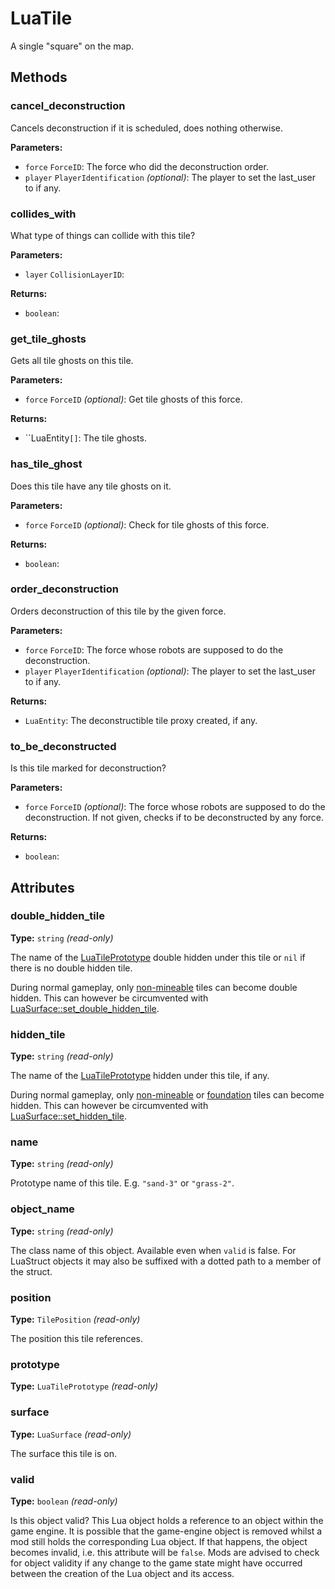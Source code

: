 # LuaTile

A single "square" on the map.

## Methods

### cancel_deconstruction

Cancels deconstruction if it is scheduled, does nothing otherwise.

**Parameters:**

- `force` `ForceID`: The force who did the deconstruction order.
- `player` `PlayerIdentification` _(optional)_: The player to set the last_user to if any.

### collides_with

What type of things can collide with this tile?

**Parameters:**

- `layer` `CollisionLayerID`: 

**Returns:**

- `boolean`: 

### get_tile_ghosts

Gets all tile ghosts on this tile.

**Parameters:**

- `force` `ForceID` _(optional)_: Get tile ghosts of this force.

**Returns:**

- ``LuaEntity`[]`: The tile ghosts.

### has_tile_ghost

Does this tile have any tile ghosts on it.

**Parameters:**

- `force` `ForceID` _(optional)_: Check for tile ghosts of this force.

**Returns:**

- `boolean`: 

### order_deconstruction

Orders deconstruction of this tile by the given force.

**Parameters:**

- `force` `ForceID`: The force whose robots are supposed to do the deconstruction.
- `player` `PlayerIdentification` _(optional)_: The player to set the last_user to if any.

**Returns:**

- `LuaEntity`: The deconstructible tile proxy created, if any.

### to_be_deconstructed

Is this tile marked for deconstruction?

**Parameters:**

- `force` `ForceID` _(optional)_: The force whose robots are supposed to do the deconstruction. If not given, checks if to be deconstructed by any force.

**Returns:**

- `boolean`: 

## Attributes

### double_hidden_tile

**Type:** `string` _(read-only)_

The name of the [LuaTilePrototype](runtime:LuaTilePrototype) double hidden under this tile or `nil` if there is no double hidden tile.

During normal gameplay, only [non-mineable](runtime:LuaTilePrototype::mineable_properties) tiles can become double hidden. This can however be circumvented with [LuaSurface::set_double_hidden_tile](runtime:LuaSurface::set_double_hidden_tile).

### hidden_tile

**Type:** `string` _(read-only)_

The name of the [LuaTilePrototype](runtime:LuaTilePrototype) hidden under this tile, if any.

During normal gameplay, only [non-mineable](runtime:LuaTilePrototype::mineable_properties) or [foundation](runtime:LuaTilePrototype::is_foundation) tiles can become hidden. This can however be circumvented with [LuaSurface::set_hidden_tile](runtime:LuaSurface::set_hidden_tile).

### name

**Type:** `string` _(read-only)_

Prototype name of this tile. E.g. `"sand-3"` or `"grass-2"`.

### object_name

**Type:** `string` _(read-only)_

The class name of this object. Available even when `valid` is false. For LuaStruct objects it may also be suffixed with a dotted path to a member of the struct.

### position

**Type:** `TilePosition` _(read-only)_

The position this tile references.

### prototype

**Type:** `LuaTilePrototype` _(read-only)_



### surface

**Type:** `LuaSurface` _(read-only)_

The surface this tile is on.

### valid

**Type:** `boolean` _(read-only)_

Is this object valid? This Lua object holds a reference to an object within the game engine. It is possible that the game-engine object is removed whilst a mod still holds the corresponding Lua object. If that happens, the object becomes invalid, i.e. this attribute will be `false`. Mods are advised to check for object validity if any change to the game state might have occurred between the creation of the Lua object and its access.

